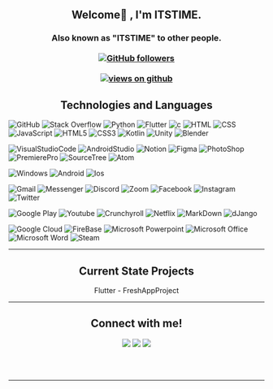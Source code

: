 <h2 align="center"> Welcome👋 , I'm ITSTIME.<br/></h2> 
<h3 align="center">Also known as "ITSTIME" to other people. <br> <br>
  <a href="https://github.com/ITSTIME1" target="_blank">
    <img alt="GitHub followers" src="https://img.shields.io/github/followers/FahimFBA?label=Github%20followers&style=for-the-badge">
  </a> <br> <br>
  <a href="https://github.com/ITSTIME1" target="_blank">
    <img src="https://komarev.com/ghpvc/?username=FahimFBA&label=Views&color=brightgreen&style=flat-square" alt="views on github" />
  </a>
  </h3> 
      
               

<h2 align="center">
Technologies and Languages </h2>

![GitHub](https://img.shields.io/badge/-GitHub-181717?style=flat-square&logo=github)
![Stack Overflow](https://img.shields.io/badge/Stack_Overflow-FE7A16?style=flat-square&logo=stack-overflow&logoColor=white)
![Python](https://img.shields.io/badge/Python-14354C?style=flat-square&logo=python&logoColor=white)
![Flutter](https://img.shields.io/badge/Flutter-0085CA?style=flat-square&logo=Flutter&logoColor=white)
![c](https://img.shields.io/badge/C-00599C?style=flat-square&logo=c&logoColor=white)
![HTML](https://img.shields.io/badge/HTML-239120?style=flat-square&logo=html5&logoColor=white)
![CSS](https://img.shields.io/badge/CSS-239120?&style=flat-square&logo=css3&logoColor=white)
![JavaScript](https://img.shields.io/badge/JavaScript-239120?&style=flat-square&logo=javascript)
![HTML5](https://img.shields.io/badge/HTML5-E34F26?style=flat-square&logo=html5&logoColor=white)
![CSS3](https://img.shields.io/badge/CSS3-1572B6?style=flat-square&logo=css3&logoColor=white)
![Kotlin](https://img.shields.io/badge/Kotlin-0095D5?&style=flat-square&logo=kotlin&logoColor=white)
![Unity](https://img.shields.io/badge/Unity-100000?style=flat-square&logo=unity&logoColor=white)
![Blender](https://img.shields.io/badge/blender-100000?style=flat-square&logo=blender&logoColor=orange)

![VisualStudioCode](https://img.shields.io/badge/VScode-0085CA?style=flat-square&logo=VScode&logoColor=white)
![AndroidStudio](https://img.shields.io/badge/AndroidStudio-0085CA?style=flat-square&logo=AndroidStudio&logoColor=white)
![Notion](https://img.shields.io/badge/Notion-181717?style=flat-square&logo=Notion&logoColor=white)
![Figma](https://img.shields.io/badge/Figma-181717?style=flat-square&logo=Figma&logoColor=white)
![PhotoShop](https://img.shields.io/badge/PhotoShop-1572B6?style=flat-square&logo=PhotoShop&logoColor=white)
![PremierePro](https://img.shields.io/badge/PremierePro-0085CA?style=flat-square&logo=PremierePro&logoColor=white)
![SourceTree](https://img.shields.io/badge/SourceTree-0085CA?style=flat-square&logo=SourceTree&logoColor=white)
![Atom](https://img.shields.io/badge/Atom-0085CA?style=flat-square&logo=Atom&logoColor=white)

![Windows](https://img.shields.io/badge/Windows-0078D6?style=flat-square&logoColor=white)
![Android](https://img.shields.io/badge/Android-3DDC84?style=flat-square&logo=android&logoColor=white)
![Ios](https://img.shields.io/badge/Ios-000000?style=flat-square&logo=ios&logoColor=white)

![Gmail](https://img.shields.io/badge/Gmail-D14836?style=flat-square&logo=gmail&logoColor=white)
![Messenger](https://img.shields.io/badge/Messenger-00B2FF?style=flat-square&logo=messenger&logoColor=white)
![Discord](https://img.shields.io/badge/Discord-7289DA?style=flat-square&logo=discord&logoColor=white)
![Zoom](https://img.shields.io/badge/Zoom-2D8CFF?style=flat-square&logo=zoom&logoColor=white)
![Facebook](https://img.shields.io/badge/Facebook-1877F2?style=flat-square&logo=facebook&logoColor=white)
![Instagram](https://img.shields.io/badge/Instagram-E4405F?style=flat-square&logo=instagram&logoColor=white)
![Twitter](https://img.shields.io/badge/Twitter-1DA1F2?style=flat-square&logo=twitter&logoColor=white)

![Google Play](https://img.shields.io/badge/Google_Play-414141?style=flat-square&logo=google-play&logoColor=white)
![Youtube](https://img.shields.io/badge/YouTube-FF0000?style=flat-square&logo=youtube&logoColor=white)
![Crunchyroll](https://img.shields.io/badge/Crunchyroll-F47521?style=flat-square&logo=crunchyroll&logoColor=white)
![Netflix](https://img.shields.io/badge/Netflix-E50914?style=flat-square&logo=netflix&logoColor=white)
![MarkDown](https://img.shields.io/badge/Markdown-000000?style=flat-square&logo=markdown&logoColor=white)
![dJango](https://img.shields.io/badge/Django-092E20?style=flat-square&logo=django&logoColor=white)

![Google Cloud](https://img.shields.io/badge/Google_Cloud-4285F4?style=flat-square&logo=google-cloud&logoColor=white)
![FireBase](https://img.shields.io/badge/FireBase-4285F4?style=flat-square&logo=FireBase&logoColor=white)
![Microsoft Powerpoint](https://img.shields.io/badge/Microsoft_PowerPoint-B7472A?style=flat-square&logo=microsoft-powerpoint&logoColor=white)
![Microsoft Office](https://img.shields.io/badge/Microsoft_Office-D83B01?style=flat-square&logo=microsoft-office&logoColor=white)
![Microsoft Word](https://img.shields.io/badge/Microsoft_Word-2B579A?style=flat-square&logo=microsoft-word&logoColor=white)
![Steam](https://img.shields.io/badge/Steam-000000?style=flat-square&logo=steam&logoColor=white)

-------------------------------------------------------------------------------------------------------------------------------------------------------


<h2 align="center">
Current State Projects </h2>

<div align="center">
	
Flutter - FreshAppProject

</div>

---------------------------------------------------------------------------------------------------------------------------------------------------------------------------------

<div align="center">
  


  

<h2>Connect with me!</h2>
 
[<img src="https://img.shields.io/badge/-GitHub-181717?style=flat-square&logo=github" />](https://github.com/ITSTIME1/)
	[<img src="https://img.shields.io/badge/Instagram-E4405F?style=flat-square&logo=instagram&logoColor=white" />](https://www.instagram.com/tts_1114/)
	[<img src="https://img.shields.io/badge/Facebook-1877F2?style=flat-square&logo=facebook&logoColor=white" />](https://www.facebook.com/profile.php?id=100008464846819)
	
	
<br> <br>

</div>










----------------------------------------------------------------------------------------------------------------------------
	

